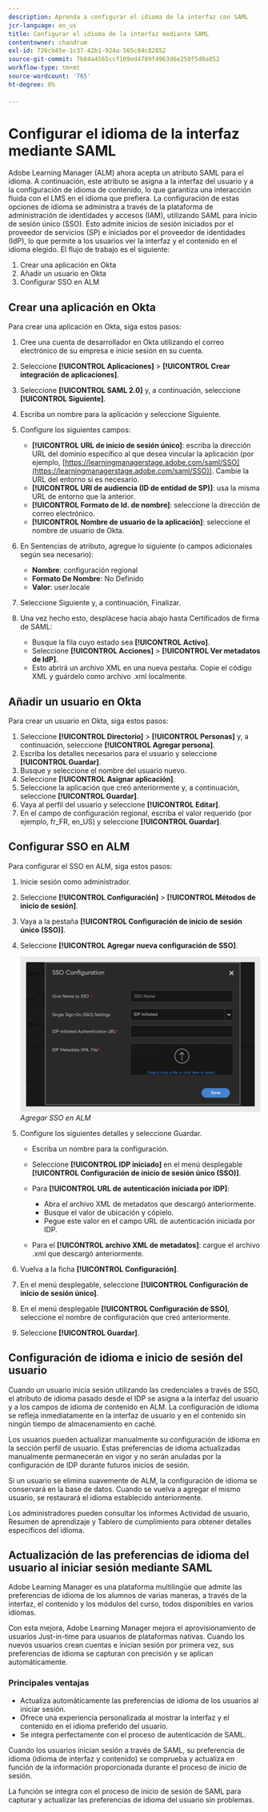```yaml
---
description: Aprenda a configurar el idioma de la interfaz con SAML
jcr-language: en_us
title: Configurar el idioma de la interfaz mediante SAML
contentowner: chandrum
exl-id: 726cb45e-1c37-42b1-924a-565c84c82852
source-git-commit: 7b84a4565ccf109ed4789f4963d6e250f5d0a852
workflow-type: tm+mt
source-wordcount: '765'
ht-degree: 0%

---
```


# Configurar el idioma de la interfaz mediante SAML

Adobe Learning Manager (ALM) ahora acepta un atributo SAML para el idioma. A continuación, este atributo se asigna a la interfaz del usuario y a la configuración de idioma de contenido, lo que garantiza una interacción fluida con el LMS en el idioma que prefiera. La configuración de estas opciones de idioma se administra a través de la plataforma de administración de identidades y accesos (IAM), utilizando SAML para inicio de sesión único (SSO). Esto admite inicios de sesión iniciados por el proveedor de servicios (SP) e iniciados por el proveedor de identidades (IdP), lo que permite a los usuarios ver la interfaz y el contenido en el idioma elegido. El flujo de trabajo es el siguiente:

1. Crear una aplicación en Okta
2. Añadir un usuario en Okta
3. Configurar SSO en ALM

## Crear una aplicación en Okta

Para crear una aplicación en Okta, siga estos pasos:

1. Cree una cuenta de desarrollador en Okta utilizando el correo electrónico de su empresa e inicie sesión en su cuenta.
2. Seleccione **[!UICONTROL Aplicaciones]** > **[!UICONTROL Crear integración de aplicaciones]**.
3. Seleccione **[!UICONTROL SAML 2.0]** y, a continuación, seleccione **[!UICONTROL Siguiente]**.
4. Escriba un nombre para la aplicación y seleccione Siguiente.
5. Configure los siguientes campos:

   * **[!UICONTROL URL de inicio de sesión único]**: escriba la dirección URL del dominio específico al que desea vincular la aplicación (por ejemplo, [https://learningmanagerstage.adobe.com/saml/SSO](https://learningmanagerstage.adobe.com/saml/SSO)). Cambie la URL del entorno si es necesario.
   * **[!UICONTROL URI de audiencia (ID de entidad de SP)]**: usa la misma URL de entorno que la anterior.
   * **[!UICONTROL Formato de Id. de nombre]**: seleccione la dirección de correo electrónico.
   * **[!UICONTROL Nombre de usuario de la aplicación]**: seleccione el nombre de usuario de Okta.

6. En Sentencias de atributo, agregue lo siguiente (o campos adicionales según sea necesario):
   * **Nombre**: configuración regional
   * **Formato De Nombre**: No Definido
   * **Valor**: user.locale

7. Seleccione Siguiente y, a continuación, Finalizar.
8. Una vez hecho esto, desplácese hacia abajo hasta Certificados de firma de SAML:

   * Busque la fila cuyo estado sea **[!UICONTROL Activo]**.
   * Seleccione **[!UICONTROL Acciones]** > **[!UICONTROL Ver metadatos de IdP]**.
   * Esto abrirá un archivo XML en una nueva pestaña. Copie el código XML y guárdelo como archivo .xml localmente.

## Añadir un usuario en Okta

Para crear un usuario en Okta, siga estos pasos:

1. Seleccione **[!UICONTROL Directorio]** > **[!UICONTROL Personas]** y, a continuación, seleccione **[!UICONTROL Agregar persona]**.
2. Escriba los detalles necesarios para el usuario y seleccione **[!UICONTROL Guardar]**.
3. Busque y seleccione el nombre del usuario nuevo.
4. Seleccione **[!UICONTROL Asignar aplicación]**.
5. Seleccione la aplicación que creó anteriormente y, a continuación, seleccione **[!UICONTROL Guardar]**.
6. Vaya al perfil del usuario y seleccione **[!UICONTROL Editar]**.
7. En el campo de configuración regional, escriba el valor requerido (por ejemplo, fr_FR, en_US) y seleccione **[!UICONTROL Guardar]**.

## Configurar SSO en ALM

Para configurar el SSO en ALM, siga estos pasos:

1. Inicie sesión como administrador.
2. Seleccione **[!UICONTROL Configuración]** > **[!UICONTROL Métodos de inicio de sesión]**.
3. Vaya a la pestaña **[!UICONTROL Configuración de inicio de sesión único (SSO)]**.
4. Seleccione **[!UICONTROL Agregar nueva configuración de SSO]**.

   ![](assets/sso-add.PNG)
   _Agregar SSO en ALM_

5. Configure los siguientes detalles y seleccione Guardar.
   * Escriba un nombre para la configuración.
   * Seleccione **[!UICONTROL IDP iniciado]** en el menú desplegable **[!UICONTROL Configuración de inicio de sesión único (SSO)]**.
   * Para **[!UICONTROL URL de autenticación iniciada por IDP]**:

      * Abra el archivo XML de metadatos que descargó anteriormente.
      * Busque el valor de ubicación y cópielo.
      * Pegue este valor en el campo URL de autenticación iniciada por IDP.

   * Para el **[!UICONTROL archivo XML de metadatos]**: cargue el archivo .xml que descargó anteriormente.

6. Vuelva a la ficha **[!UICONTROL Configuración]**.
7. En el menú desplegable, seleccione **[!UICONTROL Configuración de inicio de sesión único]**.
8. En el menú desplegable **[!UICONTROL Configuración de SSO]**, seleccione el nombre de configuración que creó anteriormente.
9. Seleccione **[!UICONTROL Guardar]**.

## Configuración de idioma e inicio de sesión del usuario

Cuando un usuario inicia sesión utilizando las credenciales a través de SSO, el atributo de idioma pasado desde el IDP se asigna a la interfaz del usuario y a los campos de idioma de contenido en ALM. La configuración de idioma se refleja inmediatamente en la interfaz de usuario y en el contenido sin ningún tiempo de almacenamiento en caché.

Los usuarios pueden actualizar manualmente su configuración de idioma en la sección perfil de usuario. Estas preferencias de idioma actualizadas manualmente permanecerán en vigor y no serán anuladas por la configuración de IDP durante futuros inicios de sesión.

Si un usuario se elimina suavemente de ALM, la configuración de idioma se conservará en la base de datos. Cuando se vuelva a agregar el mismo usuario, se restaurará el idioma establecido anteriormente.

Los administradores pueden consultar los informes Actividad de usuario, Resumen de aprendizaje y Tablero de cumplimiento para obtener detalles específicos del idioma.

## Actualización de las preferencias de idioma del usuario al iniciar sesión mediante SAML

Adobe Learning Manager es una plataforma multilingüe que admite las preferencias de idioma de los alumnos de varias maneras, a través de la interfaz, el contenido y los módulos del curso, todos disponibles en varios idiomas.

Con esta mejora, Adobe Learning Manager mejora el aprovisionamiento de usuarios Just-in-time para usuarios de plataformas nativas. Cuando los nuevos usuarios crean cuentas e inician sesión por primera vez, sus preferencias de idioma se capturan con precisión y se aplican automáticamente.

### Principales ventajas

* Actualiza automáticamente las preferencias de idioma de los usuarios al iniciar sesión.
* Ofrece una experiencia personalizada al mostrar la interfaz y el contenido en el idioma preferido del usuario.
* Se integra perfectamente con el proceso de autenticación de SAML.

Cuando los usuarios inician sesión a través de SAML, su preferencia de idioma (idioma de interfaz y contenido) se comprueba y actualiza en función de la información proporcionada durante el proceso de inicio de sesión.

La función se integra con el proceso de inicio de sesión de SAML para capturar y actualizar las preferencias de idioma del usuario sin problemas.
